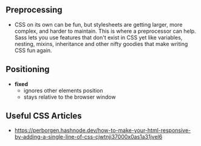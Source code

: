 
## Preprocessing

- CSS on its own can be fun, but stylesheets are getting larger, more complex, and harder to maintain. This is where a preprocessor can help. Sass lets you use features that don't exist in CSS yet like variables, nesting, mixins, inheritance and other nifty goodies that make writing CSS fun again.

## Positioning
- **fixed**
    - ignores other elements position
    - stays relative to the browser window


## Useful CSS Articles

- https://perborgen.hashnode.dev/how-to-make-your-html-responsive-by-adding-a-single-line-of-css-cjwtnji37000x0as1a31jvel6